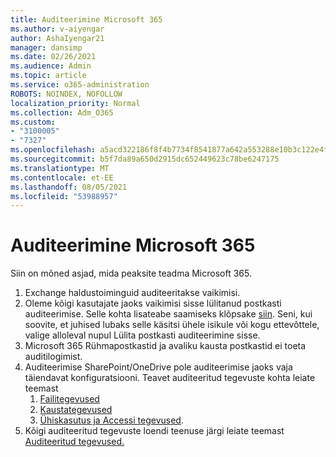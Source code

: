 ```yaml
---
title: Auditeerimine Microsoft 365
ms.author: v-aiyengar
author: AshaIyengar21
manager: dansimp
ms.date: 02/26/2021
ms.audience: Admin
ms.topic: article
ms.service: o365-administration
ROBOTS: NOINDEX, NOFOLLOW
localization_priority: Normal
ms.collection: Adm_O365
ms.custom:
- "3100005"
- "7327"
ms.openlocfilehash: a5acd322186f8f4b7734f8541877a642a553288e10b3c122e4f276b9bb611308
ms.sourcegitcommit: b5f7da89a650d2915dc652449623c78be6247175
ms.translationtype: MT
ms.contentlocale: et-EE
ms.lasthandoff: 08/05/2021
ms.locfileid: "53988957"
---
```

# <a name="auditing-in-microsoft-365"></a>Auditeerimine Microsoft 365

Siin on mõned asjad, mida peaksite teadma Microsoft 365.

1. Exchange haldustoiminguid auditeeritakse vaikimisi.
1. Oleme kõigi kasutajate jaoks vaikimisi sisse lülitanud postkasti auditeerimise. Selle kohta lisateabe saamiseks klõpsake [siin](https://techcommunity.microsoft.com/t5/Security-Privacy-and-Compliance/Exchange-Mailbox-Auditing-will-be-enabled-by-default/ba-p/215171). Seni, kui soovite, et juhised lubaks selle käsitsi ühele isikule või kogu ettevõttele, valige alloleval nupul Lülita postkasti auditeerimine sisse.
1. Microsoft 365 Rühmapostkastid ja avaliku kausta postkastid ei toeta auditilogimist.
1. Auditeerimise SharePoint/OneDrive pole auditeerimise jaoks vaja täiendavat konfiguratsiooni. Teavet auditeeritud tegevuste kohta leiate teemast
    1. [Failitegevused](https://docs.microsoft.com/office365/securitycompliance/search-the-audit-log-in-security-and-compliance#file-and-page-activities)
    1. [Kaustategevused](https://docs.microsoft.com/office365/securitycompliance/search-the-audit-log-in-security-and-compliance#folder-activities)
    1. [Ühiskasutus ja Accessi tegevused](https://docs.microsoft.com/office365/securitycompliance/search-the-audit-log-in-security-and-compliance#sharing-and-access-request-activities).
1. Kõigi auditeeritud tegevuste loendi teenuse järgi leiate teemast [Auditeeritud tegevused.](https://docs.microsoft.com/office365/securitycompliance/search-the-audit-log-in-security-and-compliance#audited-activities)
